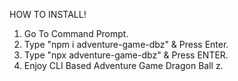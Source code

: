 HOW TO INSTALL!

1. Go To Command Prompt.
2. Type "npm i adventure-game-dbz" & Press Enter.
3. Type "npx adventure-game-dbz" & Press ENTER.
4. Enjoy CLI Based Adventure Game Dragon Ball z.